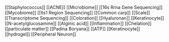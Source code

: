 [[Staphylococcus]]
[[ACNE]]
[[Microbiome]]
[[16s Rrna Gene Sequencing]]
[[Mycobiome]]
[[Its1 Region Sequencing]]
[[Common carp]]
[[Scale]]
[[Transcriptome Sequencing]]
[[Coloration]]
[[Hyaluronan]]
[[Keratinocyte]]
[[N-acetylglucosamine]]
[[Alginic acid]]
[[Inflammation]]
[[Chelation]]
[[particulate matter]]
[[Padina Boryana]]
[[ATP]]
[[Keratinocyte]]
[[hydrogel]]
[[Peripheral Neuron]]
